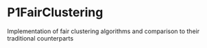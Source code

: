 # P1FairClustering
Implementation of fair clustering algorithms and comparison to their traditional counterparts
